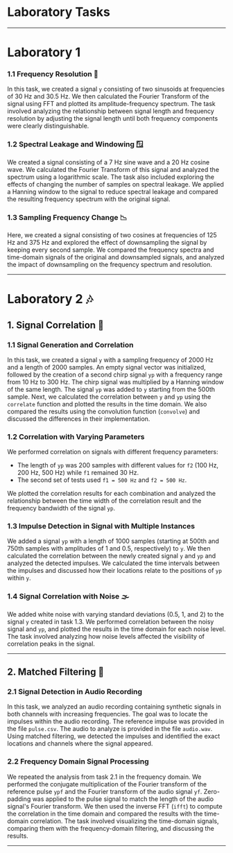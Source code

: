 # Laboratory Tasks

---

# Laboratory 1

### 1.1 Frequency Resolution 📏
In this task, we created a signal `y` consisting of two sinusoids at frequencies of 30 Hz and 30.5 Hz. We then calculated the Fourier Transform of the signal using FFT and plotted its amplitude-frequency spectrum. The task involved analyzing the relationship between signal length and frequency resolution by adjusting the signal length until both frequency components were clearly distinguishable. 

### 1.2 Spectral Leakage and Windowing 🪟
We created a signal consisting of a 7 Hz sine wave and a 20 Hz cosine wave. We calculated the Fourier Transform of this signal and analyzed the spectrum using a logarithmic scale. The task also included exploring the effects of changing the number of samples on spectral leakage. We applied a Hanning window to the signal to reduce spectral leakage and compared the resulting frequency spectrum with the original signal.

### 1.3 Sampling Frequency Change 📉
Here, we created a signal consisting of two cosines at frequencies of 125 Hz and 375 Hz and explored the effect of downsampling the signal by keeping every second sample. We compared the frequency spectra and time-domain signals of the original and downsampled signals, and analyzed the impact of downsampling on the frequency spectrum and resolution.

---

# Laboratory 2 🎶

## 1. Signal Correlation 📡

### 1.1 Signal Generation and Correlation
In this task, we created a signal `y` with a sampling frequency of 2000 Hz and a length of 2000 samples. An empty signal vector was initialized, followed by the creation of a second chirp signal `yp` with a frequency range from 10 Hz to 300 Hz. The chirp signal was multiplied by a Hanning window of the same length. The signal `yp` was added to `y` starting from the 500th sample. Next, we calculated the correlation between `y` and `yp` using the `correlate` function and plotted the results in the time domain. We also compared the results using the convolution function (`convolve`) and discussed the differences in their implementation.

### 1.2 Correlation with Varying Parameters
We performed correlation on signals with different frequency parameters:
- The length of `yp` was 200 samples with different values for `f2` (100 Hz, 200 Hz, 500 Hz) while `f1` remained 30 Hz.
- The second set of tests used `f1 = 500 Hz` and `f2 = 500 Hz`.

We plotted the correlation results for each combination and analyzed the relationship between the time width of the correlation result and the frequency bandwidth of the signal `yp`.

### 1.3 Impulse Detection in Signal with Multiple Instances
We added a signal `yp` with a length of 1000 samples (starting at 500th and 750th samples with amplitudes of 1 and 0.5, respectively) to `y`. We then calculated the correlation between the newly created signal `y` and `yp` and analyzed the detected impulses. We calculated the time intervals between the impulses and discussed how their locations relate to the positions of `yp` within `y`.

### 1.4 Signal Correlation with Noise 🌫️
We added white noise with varying standard deviations (0.5, 1, and 2) to the signal `y` created in task 1.3. We performed correlation between the noisy signal and `yp`, and plotted the results in the time domain for each noise level. The task involved analyzing how noise levels affected the visibility of correlation peaks in the signal.

---

## 2. Matched Filtering 🎯

### 2.1 Signal Detection in Audio Recording
In this task, we analyzed an audio recording containing synthetic signals in both channels with increasing frequencies. The goal was to locate the impulses within the audio recording. The reference impulse was provided in the file `pulse.csv`. The audio to analyze is provided in the file `audio.wav`. Using matched filtering, we detected the impulses and identified the exact locations and channels where the signal appeared.

### 2.2 Frequency Domain Signal Processing
We repeated the analysis from task 2.1 in the frequency domain. We performed the conjugate multiplication of the Fourier transform of the reference pulse `ypf` and the Fourier transform of the audio signal `yf`. Zero-padding was applied to the pulse signal to match the length of the audio signal's Fourier transform. We then used the inverse FFT (`ifft`) to compute the correlation in the time domain and compared the results with the time-domain correlation. The task involved visualizing the time-domain signals, comparing them with the frequency-domain filtering, and discussing the results.

---

